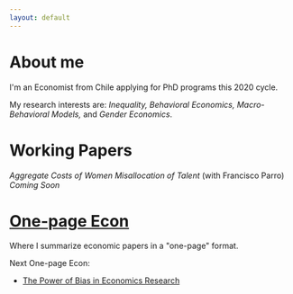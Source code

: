 ```yaml
---
layout: default
---
```


# About me

I'm an Economist from Chile applying for PhD programs this 2020 cycle.

My research interests are: *Inequality, Behavioral Economics, Macro-Behavioral Models,* and *Gender Economics*.

# Working Papers

*Aggregate Costs of Women Misallocation of Talent* (with Francisco Parro) *Coming Soon*

# [One-page Econ](./one-pageecon.html)

Where I summarize economic papers in a "one-page" format. 

Next One-page Econ:

- [The Power of Bias in Economics Research](https://onlinelibrary.wiley.com/doi/abs/10.1111/ecoj.12461)


